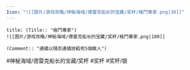 ```yaml
---
Icon: "![[图片/游戏攻略/神秘海域/德雷克船长的宝藏/奖杯/格鬥專家.png|30]]"
---
```

```ad-common-silver-trophy
title: (Title:: "格鬥專家")
![[图片/游戏攻略/神秘海域/德雷克船长的宝藏/奖杯/格鬥專家.png|100]]

(Comment:: "連續以殘忍連續技殺死5個敵人")
```

#神秘海域/德雷克船长的宝藏/奖杯 #奖杯 #奖杯/银
